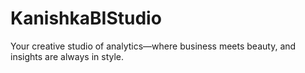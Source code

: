 # KanishkaBIStudio
Your creative studio of analytics—where business meets beauty, and insights are always in style.
